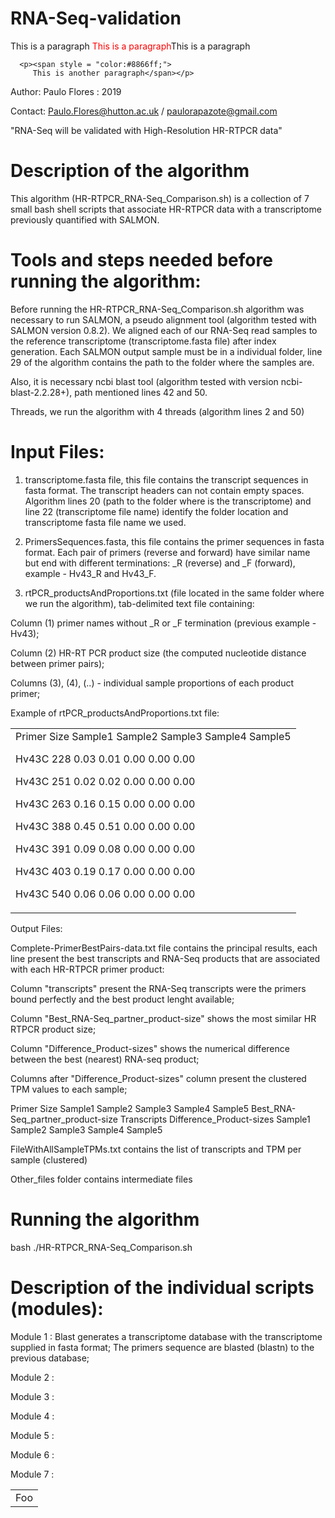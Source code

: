 

# RNA-Seq-validation


   

   <body>
      <p>This is a paragraph <span style = "color:#FF0000;">
         This is a paragraph</span>This is a paragraph</p>
      
      <p><span style = "color:#8866ff;">
         This is another paragraph</span></p>
   </body>



Author: Paulo Flores : 2019

Contact: Paulo.Flores@hutton.ac.uk / paulorapazote@gmail.com

"RNA-Seq will be validated with High-Resolution HR-RTPCR data"

# Description of the algorithm

This algorithm (HR-RTPCR_RNA-Seq_Comparison.sh) is a collection of 7 small bash shell scripts that associate HR-RTPCR data with a transcriptome previously quantified with SALMON.

# Tools and steps needed before running the algorithm:

Before running the HR-RTPCR_RNA-Seq_Comparison.sh algorithm was necessary to run SALMON, a pseudo alignment tool (algorithm tested with SALMON version 0.8.2). We aligned each of our RNA-Seq read samples to the reference transcriptome (transcriptome.fasta file) after index generation. Each SALMON output sample must be in a individual folder, line 29 of the algorithm contains the path to the folder where the samples are. 

Also, it is necessary ncbi blast tool (algorithm tested with version ncbi-blast-2.2.28+), path mentioned lines 42 and 50.

Threads, we run the algorithm with 4 threads (algorithm lines 2 and 50)

# Input Files:

1. transcriptome.fasta file, this file contains the transcript sequences in fasta format. The transcript headers can not contain empty spaces. Algorithm lines 20 (path to the folder where is the transcriptome) and line 22 (transcriptome file name) identify the folder location and transcriptome fasta file name we used.

2. PrimersSequences.fasta, this file contains the primer sequences in fasta format. Each pair of primers (reverse and forward) have similar name but end with different terminations: _R (reverse) and _F (forward), example - Hv43_R and Hv43_F. 

3. rtPCR_productsAndProportions.txt (file located in the same folder where we run the algorithm), tab-delimited text file containing:

Column (1) primer names without _R or _F termination (previous example - Hv43); 

Column (2) HR-RT PCR product size (the computed nucleotide distance between primer pairs);

Columns (3), (4), (..) - individual sample proportions of each product primer;

Example of rtPCR_productsAndProportions.txt file:

<table>
        <tr>
<td>      
Primer	Size	Sample1	Sample2	Sample3	Sample4	Sample5

Hv43C	228	0.03	0.01	0.00	0.00	0.00

Hv43C	251	0.02	0.02	0.00	0.00	0.00

Hv43C	263	0.16	0.15	0.00	0.00	0.00

Hv43C	388	0.45	0.51	0.00	0.00	0.00

Hv43C	391	0.09	0.08	0.00	0.00	0.00

Hv43C	403	0.19	0.17	0.00	0.00	0.00

Hv43C	540	0.06	0.06	0.00	0.00	0.00 
</td>
        </tr>
</table


# Output Files:
Complete-PrimerBestPairs-data.txt file contains the principal results, each line present the best transcripts and RNA-Seq products that are associated with each HR-RTPCR primer product:

Column "transcripts" present the RNA-Seq transcripts were the primers bound perfectly and the best product lenght available;

Column "Best_RNA-Seq_partner_product-size" shows the most similar HR RTPCR product size;

Column "Difference_Product-sizes" shows the numerical difference between the best (nearest) RNA-seq product;

Columns after "Difference_Product-sizes" column present the clustered TPM values to each sample;

Primer Size Sample1	Sample2	Sample3	Sample4	Sample5 Best_RNA-Seq_partner_product-size Transcripts Difference_Product-sizes Sample1	Sample2	Sample3	Sample4	Sample5







FileWithAllSampleTPMs.txt contains the list of transcripts and TPM per sample (clustered)

Other_files folder contains intermediate files

# Running the algorithm
bash ./HR-RTPCR_RNA-Seq_Comparison.sh

# Description of the individual scripts (modules):

Module 1 : Blast generates a transcriptome database with the transcriptome supplied in fasta format; The primers sequence are blasted (blastn) to the previous database;

Module 2 :

Module 3 :

Module 4 :

Module 5 :

Module 6 :

Module 7 :


<table>
    <tr>
        <td>Foo</td>
    </tr>
</table

